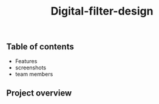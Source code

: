 <h1 align="center">
 <strong>Digital-filter-design</strong>
 <br/><br/>
</h1>


## Table of contents
* Features
* screenshots
* team members

## Project overview

